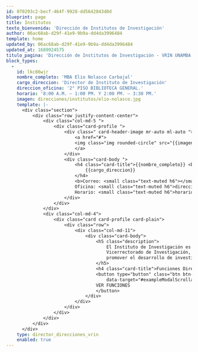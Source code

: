 ```yaml
---
id: 070293c2-becf-464f-9928-dd5642843d0d
blueprint: page
title: Institutos
texto_bienvenida: 'Dirección de Institutos de Investigación'
author: 06ac68ab-d29f-41e9-9b9a-dd4da3996484
template: home
updated_by: 06ac68ab-d29f-41e9-9b9a-dd4da3996484
updated_at: 1689924575
titulo_pagina: 'Dirección de Institutos de Investigación - VRIN UNAMBA'
block_types:
  -
    id: lkc86wjr
    nombre_completo: 'MBA Elio Nolasco Carbajal'
    cargo_direccion: 'Director de Instituto de Investigación'
    direccion_oficina: '2° PISO BIBLIOTECA GENERAL.'
    horario: '8:00 A.M. – 1:00 PM. Y 2:00 PM. – 3:30 PM.'
    imagen: direcciones/institutos/elio-nolasco.jpg
    template: |-
      <div class="section">
          <div class="row justify-content-center">
              <div class="col-md-5 ">
                  <div class="card-profile ">
                      <div class=" card-header-image mr-auto ml-auto ">
                          <a href="#">
                          <img class="img rounded-circle" src="{{imagen}}">
                          </a>
                      </div>
                      <div class="card-body ">
                          <h4 class="card-title">{{nombre_completo}} <br>
                              {{cargo_direccion}}
                          </h4>
                          <b>Correo: <small class="text-muted h6"></small> <br>
                          Oficina: <small class="text-muted h6">direccion_oficina</small><br>
                          Horario: <small class="text-muted h6">horario</small></b>
                      </div>
                  </div>
              </div>
              <div class="col-md-4">
                  <div class="card card-profile card-plain">
                      <div class="row">
                          <div class="col-md-11">
                              <div class="card-body">
                                  <h5 class="description">
                                      El Instituto de Investigación es el órgano de línea dependiente del 
                                      Vicerrectorado de Investigación, responsable de dirigir, coordinar y 
                                      promover el desarrollo de investigaciones; en coordinación con las unidades de investigación.
                                  </h5>
                                  <h4 class="card-title">Funciones Dirección de Instituto de Investigación.</h4>
                                  <button type="button" class="btn btn-primary" data-toggle="modal"
                                      data-target="#exampleModalScrollable3">
                                  VER FUNCIONES
                                  </button>
                              </div>
                          </div>
                      </div>
                  </div>
              </div>
          </div>
      </div>
    type: director_direcciones_vrin
    enabled: true
---
```

